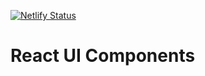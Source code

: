 [![Netlify Status](https://api.netlify.com/api/v1/badges/244aea89-f22e-4eb5-a341-e072b6048cbf/deploy-status)](https://app.netlify.com/sites/baustyle-react/deploys)

# React UI Components

